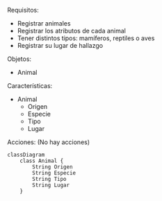 <!-- 
Un zoológico quiere llevar un registro de los animales que llegan 
a sus instalaciones.
Necesitan registrar su especie, tipo y lugar donde los encontraron.
Los animales del zoológico pueden ser mamíferos, reptiles o aves.
El origen de todos los animales es "feral". 
Este zoológico cuenta con 2 mamíferos, 1 reptil y 1 ave

- Realiza el análisis y diseño de la clase Animal
- Escribe el codigo en Python para crear la clase Animal
- Instancia los 4 animales con sus respectivos atributos 
-->

Requisitos:
- Registrar animales
- Registrar los atributos de cada animal
- Tener distintos tipos: mamíferos, reptiles o aves
- Registrar su lugar de hallazgo

Objetos:
- Animal

Características:
- Animal
    - Origen
    - Especie
    - Tipo
    - Lugar
    
Acciones:
(No hay acciones)

```mermaid
classDiagram
    class Animal {
        String Origen
        String Especie
        String Tipo
        String Lugar
    }
```